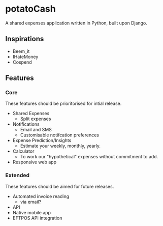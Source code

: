 # potatoCash
A shared expenses application written in Python, built upon Django. 

## Inspirations
- Beem_it
- IHateMoney
- Cospend

## Features
### Core
These features should be prioritorised for intial release. 
- Shared Expenses
  - Split expenses
- Notifications
  - Email and SMS
  - Customisable notifcation preferences
- Expense Prediction/Insights
  - Estimate your weekly, monthly, yearly.
- Calculator
  - To work our "hypothetical" expenses without commitment to add.
- Responsive web app

### Extended
These features should be aimed for future releases. 
- Automated invoice reading
  - via email?
- API
- Native mobile app
- EFTPOS API integration